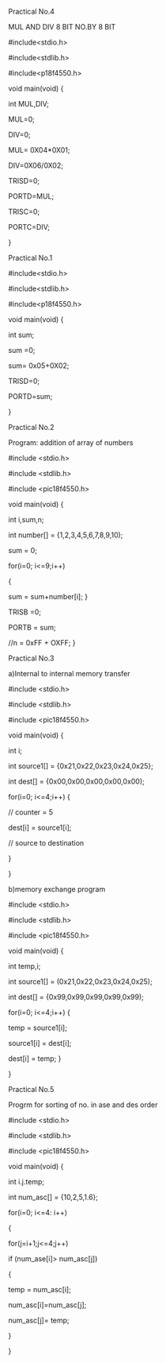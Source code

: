 Practical No.4

MUL AND DIV 8 BIT NO.BY 8 BIT

#include<stdio.h>

#include<stdlib.h>

#include<p18f4550.h>

void main(void)
{

int MUL,DIV;

MUL=0;

DIV=0;

MUL= 0X04*0X01;

DIV=0X06/0X02;

TRISD=0;

PORTD=MUL;

TRISC=0;

PORTC=DIV;

}






Practical No.1

#include<stdio.h>

#include<stdlib.h>

#include<p18f4550.h>

void main(void)
{

int sum;

sum =0;

sum= 0x05+0X02;

TRISD=0;

PORTD=sum;

}


Practical No.2

Program: addition of array of numbers

#include <stdio.h>

#include <stdlib.h>

#include <pic18f4550.h>

void main(void)
{

int i,sum,n;

int number[] = {1,2,3,4,5,6,7,8,9,10);

sum = 0;

for(i=0; i<=9;i++)

{

sum = sum+number[i];
}

TRISB =0;

PORTB = sum;

//n = 0xFF + OXFF;
}


Practical No.3


a)Internal to internal memory transfer

#include <stdio.h>

#include <stdlib.h>

#include <pic18f4550.h>

void main(void)
{

int i;

int source1[] = {0x21,0x22,0x23,0x24,0x25};  

int dest[] = {0x00,0x00,0x00,0x00,0x00); 

for(i=0; i<=4;i++)
{

// counter = 5

dest[i] = source1[i];

// source to destination

}

}


b)memory exchange program

#include <stdio.h>

#include <stdlib.h>

#include <pic18f4550.h>

void main(void)
{

int temp,i;

int source1[] = (0x21,0x22,0x23,0x24,0x25);

int dest[] = {0x99,0x99,0x99,0x99,0x99);

for(i=0; i<=4;i++)
{

temp = source1[i];

source1[i] = dest[i];

dest[i] = temp;
}

}


Practical No.5

Progrm for sorting of no. in ase and des order

#include <stdio.h>

#include <stdlib.h>

#include <pic18f4550.h>

void main(void)
{

int i.j.temp;

int num_asc[] = {10,2,5,1.6};

for(i=0; i<=4: i++) 

{  

for(j=i+1;j<=4;j++) 

if (num_ase[i]> num_asc[j]) 

{ 

temp = num_asc[i]; 

num_asc[i]=num_asc[j];

num_asc[j]= temp;

}

}

